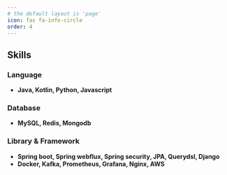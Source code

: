 ```yaml
---
# the default layout is 'page'
icon: fas fa-info-circle
order: 4
---
```


## Skills

### Language
- **Java, Kotlin, Python, Javascript**

### Database
- **MySQL, Redis, Mongodb**

### Library & Framework

- **Spring boot, Spring webflux, Spring security, JPA, Querydsl, Django**
- **Docker, Kafka, Prometheus, Grafana, Nginx, AWS**

